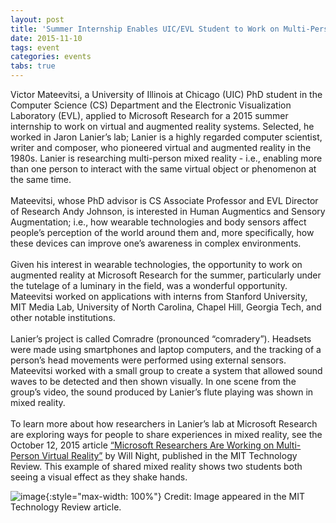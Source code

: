 ```yaml
---
layout: post
title: 'Summer Internship Enables UIC/EVL Student to Work on Multi-Person Virtual Reality'
date: 2015-11-10
tags: event
categories: events
tabs: true
---
```


Victor Mateevitsi, a University of Illinois at Chicago (UIC) PhD student in the Computer Science (CS) Department and the Electronic Visualization Laboratory (EVL), applied to Microsoft Research for a 2015 summer internship to work on virtual and augmented reality systems. Selected, he worked in Jaron Lanier&rsquo;s lab; Lanier is a highly regarded computer scientist, writer and composer, who pioneered virtual and augmented reality in the 1980s. Lanier is researching multi-person mixed reality - i.e., enabling more than one person to interact with the same virtual object or phenomenon at the same time.<br><br>
Mateevitsi, whose PhD advisor is CS Associate Professor and EVL Director of Research Andy Johnson, is interested in Human Augmentics and Sensory Augmentation; i.e., how wearable technologies and body sensors affect people&rsquo;s perception of the world around them and, more specifically, how these devices can improve one&rsquo;s awareness in complex environments.<br><br>
Given his interest in wearable technologies, the opportunity to work on augmented reality at Microsoft Research for the summer, particularly under the tutelage of a luminary in the field, was a wonderful opportunity. Mateevitsi worked on applications with interns from Stanford University, MIT Media Lab, University of North Carolina, Chapel Hill, Georgia Tech, and other notable institutions.<br><br>
Lanier&rsquo;s project is called Comradre (pronounced &ldquo;comradery&rdquo;). Headsets were made using smartphones and laptop computers, and the tracking of a person&rsquo;s head movements were performed using external sensors. Mateevitsi worked with a small group to create a system that allowed sound waves to be detected and then shown visually. In one scene from the group&rsquo;s video, the sound produced by Lanier&rsquo;s flute playing was shown in mixed reality.<br><br>
To learn more about how researchers in Lanier&rsquo;s lab at Microsoft Research are exploring ways for people to share experiences in mixed reality, see the October 12, 2015 article <a href="http://www.technologyreview.com/news/542341/microsoft-researchers-are-working-on-multi-person-virtual-reality/">&ldquo;Microsoft Researchers Are Working on Multi-Person Virtual Reality&rdquo;</a> by Will Night, published in the MIT Technology Review.
This example of shared mixed reality shows two students both seeing a visual effect as they shake hands.

![image](https://www.evl.uic.edu/output/originals/microsoftinternship.png-srcw.jpg){:style="max-width: 100%"}
Credit: Image appeared in the MIT Technology Review article.

